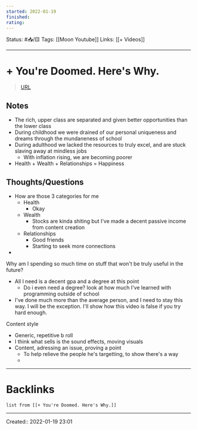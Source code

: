 ```yaml
---
started: 2022-01-19 
finished:
rating:
---
```

Status: #📥/🟨 
Tags: [[Moon Youtube]]
Links: [[+ Videos]]
___
# + You're Doomed. Here's Why.
> [URL](https://www.youtube.com/watch?v=ww7Ga6CUVVw&t=15s&ab_channel=Moon)

## Notes
- The rich, upper class are separated and given better opportunities than the lower class
- During childhood we were drained of our personal uniqueness and dreams through the mundaneness of school
- During adulthood we lacked the resources to truly excel, and are stuck slaving away at mindless jobs
	- With inflation rising, we are becoming poorer
- Health + Wealth + Relationships = Happiness
## Thoughts/Questions
- How are those 3 categories for me
	- Health
		- Okay
	- Wealth
		- Stocks are kinda shiting but I've made a decent passive income from content creation
	- Relationships
		- Good friends
		- Starting to seek more connections
- 

Why am I spending so much time on stuff that won't be truly useful in the future?
- All I need is a decent gpa and a degree at this point
	- Do i even need a degree? look at how much I've learned with programming outside of school
- I've done much more than the average person, and I need to stay this way. I will be the exception. I'll show how this video is false if you try hard enough.

Content style
- Generic, repetitive b roll
- I think what sells is the sound effects, moving visuals
- Content, adressing an issue, proving a point
	- To help relieve the people he's targetting, to show there's a way
	- 
___
# Backlinks
```dataview
list from [[+ You're Doomed. Here's Why.]]
```
___
Created:: 2022-01-19 23:01


